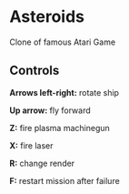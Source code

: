 # Asteroids
Clone of famous Atari Game

## Controls
**Arrows left-right:** rotate ship

**Up arrow:** fly forward

**Z:** fire plasma machinegun

**X:** fire laser

**R:** change render

**F:** restart mission after failure
